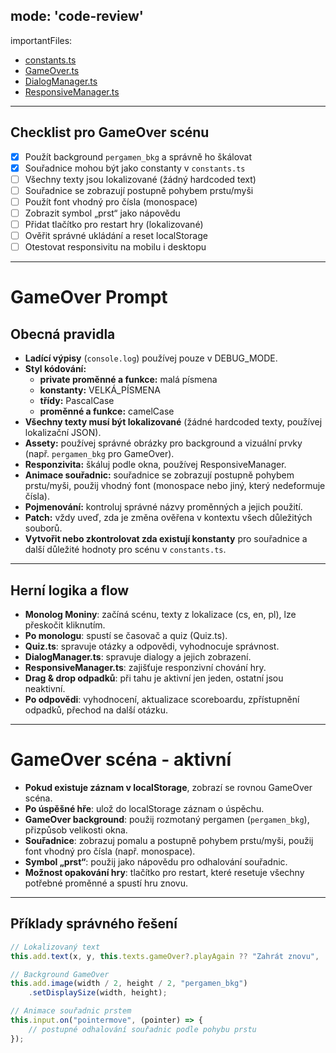 mode: 'code-review'
---
importantFiles:
  - [constants.ts](../../config/constants.ts)
  - [GameOver.ts](../../game/scenes/GameOver.ts)
  - [DialogManager.ts](../../../src/utils/DialogManager.ts)
  - [ResponsiveManager.ts](../../../src/utils/ResponsiveManager.ts)
---
## Checklist pro GameOver scénu

 - [x] Použít background `pergamen_bkg` a správně ho škálovat
 - [x] Souřadnice mohou být jako constanty v `constants.ts`
 - [ ] Všechny texty jsou lokalizované (žádný hardcoded text)
 - [ ] Souřadnice se zobrazují postupně pohybem prstu/myši
 - [ ] Použít font vhodný pro čísla (monospace)
 - [ ] Zobrazit symbol „prst“ jako nápovědu
 - [ ] Přidat tlačítko pro restart hry (lokalizované)
 - [ ] Ověřit správné ukládání a reset localStorage
 - [ ] Otestovat responsivitu na mobilu i desktopu

---

# GameOver Prompt

## Obecná pravidla
- **Ladící výpisy** (`console.log`) používej pouze v DEBUG_MODE.
- **Styl kódování:**
    - **private proměnné a funkce:** malá písmena
    - **konstanty:** VELKÁ_PÍSMENA
    - **třídy:** PascalCase
    - **proměnné a funkce:** camelCase
- **Všechny texty musí být lokalizované** (žádné hardcoded texty, používej lokalizační JSON).
- **Assety:** používej správné obrázky pro background a vizuální prvky (např. `pergamen_bkg` pro GameOver).
- **Responzivita:** škáluj podle okna, používej ResponsiveManager.
- **Animace souřadnic:** souřadnice se zobrazují postupně pohybem prstu/myši, použij vhodný font (monospace nebo jiný, který nedeformuje čísla).
- **Pojmenování:** kontroluj správné názvy proměnných a jejich použití.
- **Patch:** vždy uveď, zda je změna ověřena v kontextu všech důležitých souborů.
- **Vytvořit nebo zkontrolovat zda existují konstanty** pro souřadnice a další důležité hodnoty pro scénu v `constants.ts`.

---

## Herní logika a flow

- **Monolog Moniny**: začíná scénu, texty z lokalizace (cs, en, pl), lze přeskočit kliknutím.
- **Po monologu**: spustí se časovač a quiz (Quiz.ts).
- **Quiz.ts**: spravuje otázky a odpovědi, vyhodnocuje správnost.
- **DialogManager.ts**: spravuje dialogy a jejich zobrazení.
- **ResponsiveManager.ts**: zajišťuje responzivní chování hry.
- **Drag & drop odpadků**: při tahu je aktivní jen jeden, ostatní jsou neaktivní.
- **Po odpovědi**: vyhodnocení, aktualizace scoreboardu, zpřístupnění odpadků, přechod na další otázku.

---

# GameOver scéna - aktivní
- **Pokud existuje záznam v localStorage**, zobrazí se rovnou GameOver scéna.
- **Po úspěšné hře**: ulož do localStorage záznam o úspěchu.
- **GameOver background**: použij rozmotaný pergamen (`pergamen_bkg`), přizpůsob velikosti okna.
- **Souřadnice**: zobrazuj pomalu a postupně pohybem prstu/myši, použij font vhodný pro čísla (např. monospace).
- **Symbol „prst“**: použij jako nápovědu pro odhalování souřadnic.
- **Možnost opakování hry**: tlačítko pro restart, které resetuje všechny potřebné proměnné a spustí hru znovu.

---

## Příklady správného řešení

```typescript
// Lokalizovaný text
this.add.text(x, y, this.texts.gameOver?.playAgain ?? "Zahrát znovu", ...);

// Background GameOver
this.add.image(width / 2, height / 2, "pergamen_bkg")
    .setDisplaySize(width, height);

// Animace souřadnic prstem
this.input.on("pointermove", (pointer) => {
    // postupné odhalování souřadnic podle pohybu prstu
});
```